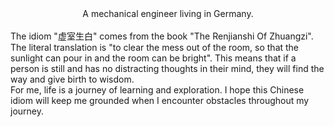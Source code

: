 <center> A mechanical engineer living in Germany. </center>
<br>
The idiom "虚室生白" comes from the book "The Renjianshi Of Zhuangzi". The literal translation is "to clear the mess out of the room, so that the sunlight can pour in and the room can be bright". This means that if a person is still and has no distracting thoughts in their mind, they will find the way and give birth to wisdom.  
<br>
For me, life is a journey of learning and exploration. I hope this Chinese idiom will keep me grounded when I encounter obstacles throughout my journey.

